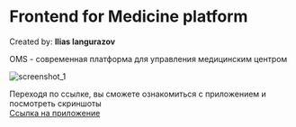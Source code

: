 <h1>Frontend for Medicine platform</h1>
Created by: <b>Ilias Iangurazov</b>

OMS - современная платформа для управления медицинским центром

<img src='https://raw.githubusercontent.com/ilyas0707/oms-page/main/src/assets/images/screenshots/screen_profile.png?token=GHSAT0AAAAAAB3RRW24U7XYOM6LH3MZ4EBMY4YUYOA' alt="screenshot_1">

Переходя по ссылке, вы сможете ознакомиться с приложением и посмотреть скриншоты <br>
<a href='https://boisterous-platypus-654459.netlify.app/' target='_blank'>Ссылка на приложение</a>
